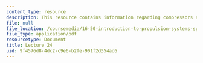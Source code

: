 ```yaml
---
content_type: resource
description: This resource contains information regarding compressors and fans.
file: null
file_location: /coursemedia/16-50-introduction-to-propulsion-systems-spring-2012/9f4576d84dc2c9e6b2fe901f2d354ad6_MIT16_50S12_lec24.pdf
file_type: application/pdf
resourcetype: Document
title: Lecture 24
uid: 9f4576d8-4dc2-c9e6-b2fe-901f2d354ad6
---
```

